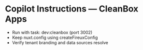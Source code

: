 # Copilot Instructions — CleanBox Apps

- Run with task: dev:cleanbox (port 3002)
- Keep nuxt.config using createFireuxConfig
- Verify tenant branding and data sources resolve
